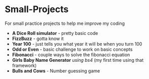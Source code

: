 # Small-Projects
For small practice projects to help me improve my coding

* **A Dice Roll simulator** - pretty basic code
* **FizzBuzz** - gotta know it 
* **Year 100** - just tells you what year it will be when you turn 100
* **Odd or Even** - basic challenge to work on basic concepts
* **Fibonacci** - couple ways to solve the fibonacci equation
* **Girls Baby Name Generator** _using bs4_ (my first time using that framework)
* **Bulls and Cows** - Number guessing game
